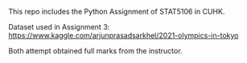 This repo includes the Python Assignment of STAT5106 in CUHK.

Dataset used in Assignment 3: https://www.kaggle.com/arjunprasadsarkhel/2021-olympics-in-tokyo

Both attempt obtained full marks from the instructor.
